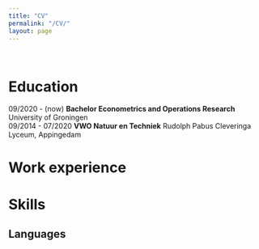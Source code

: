 ```yaml
---
title: "CV"
permalink: "/CV/"
layout: page
---
```

&nbsp;
&ensp;
&emsp;
# Education
09/2020 - (now)             **Bachelor Econometrics and Operations Research**
                            University of Groningen                
09/2014 - 07/2020           **VWO Natuur en Techniek**
                            Rudolph Pabus Cleveringa Lyceum, Appingedam
# Work experience


# Skills
## Languages

